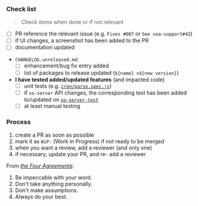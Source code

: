 ### Check list

> Check items when done or if not relevant

- [ ] PR reference the relevant issue (e.g. `Fixes #007` or `See xoa-support#42`)
- [ ] if UI changes, a screenshot has been added to the PR
- [ ] documentation updated
- `CHANGELOG.unreleased.md`:
  - [ ] enhancement/bug fix entry added
  - [ ] list of packages to release updated (`${name} v${new version}`)
- **I have tested added/updated features** (and impacted code)
  - [ ] unit tests (e.g. [`cron/parse.spec.js`](https://github.com/vatesfr/xen-orchestra/blob/b24400b21de1ebafa1099c56bac1de5c988d9202/%40xen-orchestra/cron/src/parse.spec.js))
  - [ ] if `xo-server` API changes, the corresponding test has been added to/updated on [`xo-server-test`](https://github.com/vatesfr/xen-orchestra/tree/master/packages/xo-server-test)
  - [ ] at least manual testing

### Process

1. create a PR as soon as possible
1. mark it as `WiP:` (Work in Progress) if not ready to be merged
1. when you want a review, add a reviewer (and only one)
1. if necessary, update your PR, and re- add a reviewer

From [_the Four Agreements_](https://en.wikipedia.org/wiki/Don_Miguel_Ruiz#The_Four_Agreements):

1. Be impeccable with your word.
1. Don't take anything personally.
1. Don't make assumptions.
1. Always do your best.
